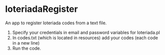 # loteriadaRegister
An app to register loteriada codes from a text file.
1. Specify your credentials in email and password variables for loteriada.pl
2. In codes.txt (which is located in resources) add your codes (each code in a new line)
3. Run the code.
